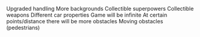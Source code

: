Upgraded handling
More backgrounds
Collectible superpowers
Collectible weapons
Different car properties
Game will be infinite
At certain points/distance there will be more obstacles
Moving obstacles (pedestrians)
